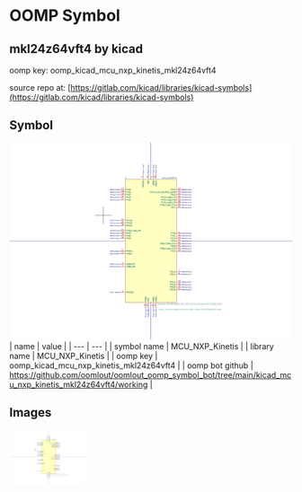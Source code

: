 # OOMP Symbol  
## mkl24z64vft4  by kicad  
  
oomp key: oomp_kicad_mcu_nxp_kinetis_mkl24z64vft4  
  
source repo at: [https://gitlab.com/kicad/libraries/kicad-symbols](https://gitlab.com/kicad/libraries/kicad-symbols)  
## Symbol  
  
[![working.png](working_600.png)](working.png)  
| name | value | 
| --- | --- | 
| symbol name | MCU_NXP_Kinetis | 
| library name | MCU_NXP_Kinetis | 
| oomp key | oomp_kicad_mcu_nxp_kinetis_mkl24z64vft4 | 
| oomp bot github | https://github.com/oomlout/oomlout_oomp_symbol_bot/tree/main/kicad_mcu_nxp_kinetis_mkl24z64vft4/working | 
## Images  
  
[![working.png](working_140.png)](working.png)  
